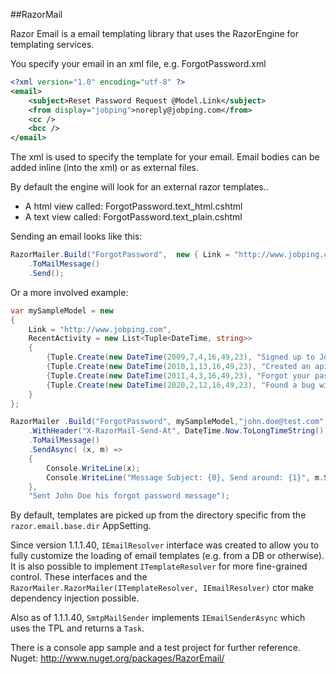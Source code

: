 ##RazorMail

Razor Email is a email templating library that uses the RazorEngine for templating services.

You specify your email in an xml file, e.g. ForgotPassword.xml

```xml
<?xml version="1.0" encoding="utf-8" ?>
<email>
	<subject>Reset Password Request @Model.Link</subject>
	<from display="jobping">noreply@jobping.com</from>
	<cc />
	<bcc />
</email>
```

The xml is used to specify the template for your email. Email bodies can be added inline (into the xml) or as external files.

By default the engine will look for an external razor templates..

 - A html view called: ForgotPassword.text_html.cshtml 
 - A text view called: ForgotPassword.text_plain.cshtml

Sending an email looks like this: 

```cs
RazorMailer.Build("ForgotPassword",  new { Link = "http://www.jobping.com" },"john.doe@test.com", "John Doe")
	.ToMailMessage()	
	.Send();
```

Or a more involved example: 

```cs
var mySampleModel = new
{
	Link = "http://www.jobping.com",
	RecentActivity = new List<Tuple<DateTime, string>>
	{
		{Tuple.Create(new DateTime(2009,7,4,16,49,23), "Signed up to Jobping")},
		{Tuple.Create(new DateTime(2010,1,13,16,49,23), "Created an api toke")},
		{Tuple.Create(new DateTime(2011,4,3,16,49,23), "Forgot your password & we sent a reset link to xyz@abc.com")},
		{Tuple.Create(new DateTime(2020,2,12,16,49,23), "Found a bug with the date")}
	}
};

RazorMailer .Build("ForgotPassword", mySampleModel,"john.doe@test.com", "John Doe")
	.WithHeader("X-RazorMail-Send-At", DateTime.Now.ToLongTimeString())
	.ToMailMessage()
	.SendAsync( (x, m) =>
	{
		Console.WriteLine(x);
		Console.WriteLine("Message Subject: {0}, Send around: {1}", m.Subject, m.Headers["X-RazorMail-Send-At"]);
	}, 
	"Sent John Doe his forgot password message");

```

By default, templates are picked up from the directory specific from the `razor.email.base.dir` AppSetting.

Since version 1.1.1.40, `IEmailResolver` interface was created to allow you to fully customize the loading of email templates (e.g. from a DB or otherwise). It is also possible to implement `ITemplateResolver` for more fine-grained control. These interfaces and the `RazorMailer.RazorMailer(ITemplateResolver, IEmailResolver)` ctor make dependency injection possible. 

Also as of 1.1.1.40, `SmtpMailSender` implements `IEmailSenderAsync` which uses the TPL and returns a `Task`.

There is a console app sample and a test project for further reference. 
Nuget: http://www.nuget.org/packages/RazorEmail/

